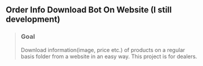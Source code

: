 ## Order Info Download Bot On Website (I still development)
> ### Goal
> Download information(image, price etc.) of products on a regular basis folder from a website in an easy way. This project is for dealers.
